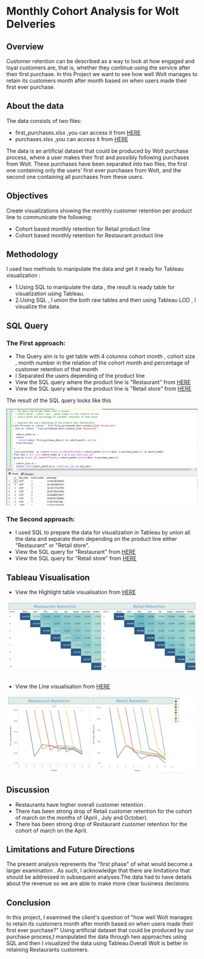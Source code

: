 # Monthly Cohort Analysis for Wolt Delveries 


##  Overview 

Customer retention can be described as a way to look at how engaged and loyal customers are, that is, whether they continue using the service after their first purchase.
In this Project we want to see how well Wolt manages to retain its customers month after month based on when users made their first ever purchase.

## About the data

The data consists of two files:

* first_purchases.xlsx ,you can access it from [HERE](https://github.com/omarov10001/Portfolio/blob/main/SQL%20Wolt%20Customer%20retention/first_purchases.xlsx)
* purchases.xlsx ,you can access it from [HERE](https://github.com/omarov10001/Portfolio/blob/main/SQL%20Wolt%20Customer%20retention/purchases.xlsx)

The data is an artificial dataset that could be produced by Wolt purchase process, where a user makes their first and possibly following purchases from Wolt.
These purchases have been separated into two files, the first one containing only the users’ first ever purchases from Wolt, and the second one containing all purchases
from these users.

## Objectives

Create visualizations showing the monthly customer retention per product line to communicate the following:

* Cohort based monthly retention for Retail product line
* Cohort based monthly retention for Restaurant product line
## Methodology 

I used two methods to manipulate the data and get it ready for Tableau visualization :
* 1.Using SQL to manipulate the data , the result is ready table for visualization using Tableau.
* 2.Using SQL , I union the both raw tables and then using Tableau LOD , I visualize the data.

## SQL Query 
### The First approach:

* The Query aim  is to get table with 4 columns cohort month , cohort size , month number in the relation of the cohort 
month and percentage of customer retention of that month 
* I Separated the users depending of the product line 
* View the SQL query where the product line is  "Restaurant" from [HERE](https://github.com/omarov10001/Portfolio/blob/main/SQL%20Wolt%20Customer%20retention/SQLRest.sql)
* View the SQL query where the product line is  "Retail store" from [HERE](https://github.com/omarov10001/Portfolio/blob/main/SQL%20Wolt%20Customer%20retention/SQLRetail.sql)

The result of the SQL query looks like this 

![alttext](https://github.com/omarov10001/Portfolio/blob/main/SQL%20Wolt%20Customer%20retention/Images/SQLRest.JPG)

### The Second approach:

* I used SQL to prepare the data for visualization in Tableau by union all the data and separate them depending on the product line either "Restaurant" or "Retail store".
* View the SQL query for "Restaurant" from [HERE](https://github.com/omarov10001/Portfolio/blob/main/Tableau%20Wolt%20LOD/SQLQueryRest.sql)
* View the SQL query for "Retail store" from [HERE](https://github.com/omarov10001/Portfolio/blob/main/Tableau%20Wolt%20LOD/SQLQueryRetail.sql)

## Tableau Visualisation

* View the Highlight table visualisation from [HERE](https://public.tableau.com/app/profile/omar.banat/viz/CustomerretentionT/Dashboard1)

![alttext](https://github.com/omarov10001/Portfolio/blob/main/SQL%20Wolt%20Customer%20retention/Images/Table.JPG)

* View the Line visualisation from [HERE](https://public.tableau.com/app/profile/omar.banat/viz/Customerretention_16427738712160/Dashboard2)

![alttext](https://github.com/omarov10001/Portfolio/blob/main/SQL%20Wolt%20Customer%20retention/Images/Line.JPG)
## Discussion
* Restaurants have higher overall customer retention .
* There has been strong drop of Retail customer retention for the cohort of march on the months of (April , July and October).
* There has been strong drop of Restaurant customer retention for the cohort of march on the April.

## Limitations and Future Directions
The present analysis represents the "first phase" of what would become a larger examination . As such, I acknowledge that there are limitations that should be addressed in subsequent analyses.The data had to have details about the revenue so we are able to make more clear business decisions  


## Conclusion
In this project, I examined the  client's question of "how well Wolt manages to retain its customers month after month based on when users made their first ever purchase?" Using artificial dataset that could be produced by our purchase process,I manipulated the data through two approaches using SQL and then I visualized the data using Tableau.Overall Wolt is better in retaining Restaurants customers.

